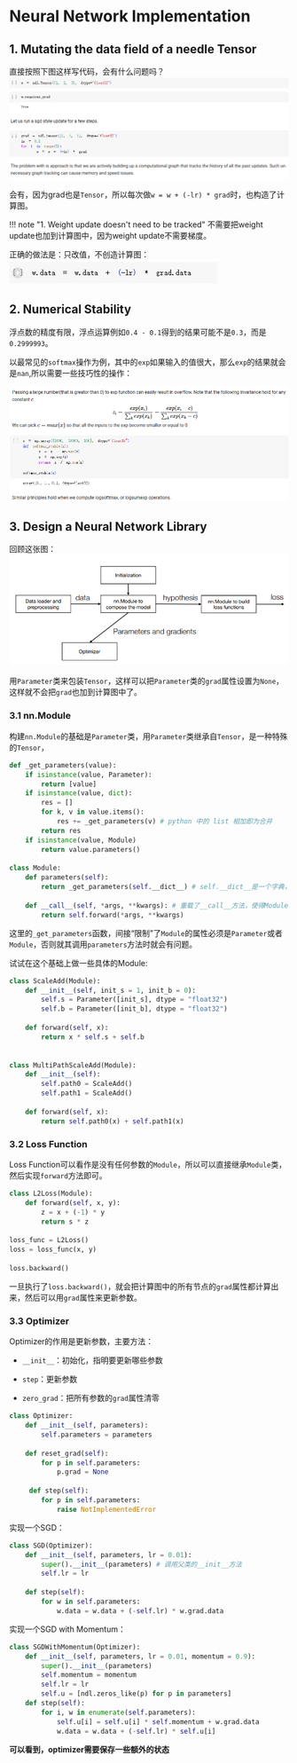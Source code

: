 # Neural Network Implementation
## 1. Mutating the data field of a needle Tensor
直接按照下图这样写代码，会有什么问题吗？
![Alt text](assets/image-28.png)

会有，因为grad也是`Tensor`，所以每次做`w = w + (-lr) * grad`时，也构造了计算图。 

!!! note "1. Weight update doesn't need to be tracked"
    不需要把weight update也加到计算图中，因为weight update不需要梯度。

正确的做法是：只改值，不创造计算图：
![Alt text](assets/image-29.png)

## 2. Numerical Stability

浮点数的精度有限，浮点运算例如`0.4 - 0.1`得到的结果可能不是`0.3`，而是`0.2999993`。

以最常见的`softmax`操作为例，其中的`exp`如果输入的值很大，那么`exp`的结果就会是`nan`,所以需要一些技巧性的操作：

![Alt text](assets/image-30.png)

## 3. Design a Neural Network Library
回顾这张图：
![Alt text](assets/image-12.png)

用`Parameter`类来包装`Tensor`，这样可以把`Parameter`类的`grad`属性设置为`None`，这样就不会把`grad`也加到计算图中了。

### 3.1 nn.Module
构建`nn.Module`的基础是`Parameter`类，用`Parameter`类继承自`Tensor`，是一种特殊的`Tensor`，


```python
def _get_parameters(value):
    if isinstance(value, Parameter):
        return [value]
    if isinstance(value, dict):
        res = []
        for k, v in value.items():
            res += _get_parameters(v) # python 中的 list 相加即为合并 
        return res
    if isinstance(value, Module) 
        return value.parameters()

class Module:
    def parameters(self):
        return _get_parameters(self.__dict__) # self.__dict__是一个字典，包含了所有的属性, key是属性名，value是属性值

    def __call__(self, *args, **kwargs): # 重载了__call__方法，使得Module的实例可以像函数一样被调用
        return self.forward(*args, **kwargs)
```
这里的`_get_parameters`函数，间接“限制”了`Module`的属性必须是`Parameter`或者`Module`，否则就其调用`parameters`方法时就会有问题。

试试在这个基础上做一些具体的Module:

```python
class ScaleAdd(Module):
    def __init__(self, init_s = 1, init_b = 0):
        self.s = Parameter([init_s], dtype = "float32")
        self.b = Parameter([init_b], dtype = "float32")
    
    def forward(self, x):
        return x * self.s + self.b


class MultiPathScaleAdd(Module):
    def __init__(self):
        self.path0 = ScaleAdd()
        self.path1 = ScaleAdd()
    
    def forward(self, x):
        return self.path0(x) + self.path1(x)
```


### 3.2 Loss Function

Loss Function可以看作是没有任何参数的`Module`，所以可以直接继承`Module`类，然后实现`forward`方法即可。

```python
class L2Loss(Module):
    def forward(self, x, y):
        z = x + (-1) * y
        return s * z

loss_func = L2Loss()
loss = loss_func(x, y)

loss.backward()
```
一旦执行了`loss.backward()`，就会把计算图中的所有节点的`grad`属性都计算出来，然后可以用`grad`属性来更新参数。

### 3.3 Optimizer
 


Optimizer的作用是更新参数，主要方法：

- `__init__`：初始化，指明要更新哪些参数

- `step`：更新参数

- `zero_grad`：把所有参数的`grad`属性清零


```python
class Optimizer:
    def __init__(self, parameters):
        self.parameters = parameters

    def reset_grad(self):
        for p in self.parameters:
            p.grad = None

     def step(self):
        for p in self.parameters:
            raise NotImplementedError
```
实现一个SGD：

```python
class SGD(Optimizer):
    def __init__(self, parameters, lr = 0.01):
        super().__init__(parameters) # 调用父类的__init__方法
        self.lr = lr

    def step(self):
        for w in self.parameters:
            w.data = w.data + (-self.lr) * w.grad.data
```

实现一个SGD with Momentum：

```python
class SGDWithMomentum(Optimizer):
    def __init__(self, parameters, lr = 0.01, momentum = 0.9):
        super().__init__(parameters)
        self.momentum = momentum
        self.lr = lr
        self.u = [ndl.zeros_like(p) for p in parameters]
    def step(self):
        for i, w in enumerate(self.parameters):
            self.u[i] = self.u[i] * self.momentum + w.grad.data
            w.data = w.data + (-self.lr) * self.u[i]
```
**可以看到，optimizer需要保存一些额外的状态**